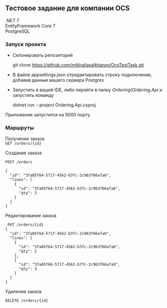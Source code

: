 ## Тестовое задание для компании OCS

.NET 7  
EntityFramework Core 7  
PostgreSQL
### Запуск проекта

- Склонировать репозиторий

  git clone https://github.com/mikhailasalkhanov/OcsTestTask.git

- В файле appsettings.json отредактировать строку подключения, добавив данные вашего сервера Postgres

- Запустить в вашей IDE, либо перейти в папку _Ordering\Ordering.Api_
  и запустить команду

  dotnet run --project Ordering.Api.csproj

Приложение запустится на 5000 порту.

### Маршруты

Получение заказа  
`GET /orders/{id}`

Создание заказа

    POST /orders
    
    {
      "id": "3fa85f64-5717-4562-b3fc-2c963f66afa6",
      "lines": [
        {
          "id": "3fa85f64-5717-4562-b3fc-2c963f66afa6",
          "qty": 2
        }
      ]
    }
    

Редактирование заказа

     PUT /orders/{id}
    {
      "id": "3fa85f64-5717-4562-b3fc-2c963f66afa6",
      "lines": [
        {
          "id": "3fa85f64-5717-4562-b3fc-2c963f66afa6",
          "qty": 2
        },
        {
          "id": "3fa85f66-5717-4562-b7fc-2c963f66afa9",
          "qty": 3
        }
      ]
    }
Удаление заказа

`DELETE /orders/{id}`
